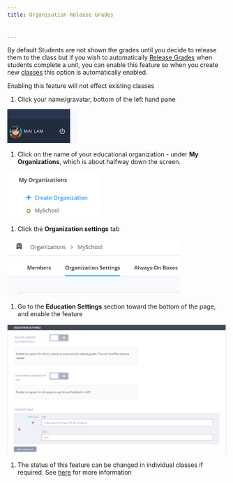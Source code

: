 ```yaml
---
title: Organisation Release Grades


---
```


By default Students are not shown the grades until you decide to release them to the class but if you wish to automatically [Release Grades](/classes/monitor/grading#releasegrades) when students complete a unit, you can enable this feature so when you create new [classes](/classes/classmanagement/create-class/) this option is automatically enabled.

Enabling this feature will not effect existing classes

1. Click your name/gravatar, bottom of the left hand pane
<img alt="profile" src="/img/class_administration/profilepic.png" class="simple"/>

1. Click on the name of your  educational organization - under **My Organizations**, which is about halfway down the screen.
<img alt="organisation" src="/img/class_administration/addteachers/myschoolorg.png" class="simple"/>

1. Click the **Organization settings** tab
<img alt="organisation settings" src="/img/manage_organization/orgsettingstab.png" class="simple"/>

1. Go to the **Education Settings** section toward the  bottom of the page, and enable the feature
<img alt="Enable Release Grades" src="/img/manage_organization/org_releasegrades.png" class="simple"/>

1. The status of this feature can be changed in individual classes if required. See [here](/classes/monitor/grading#releasegradesstatus) for more information
